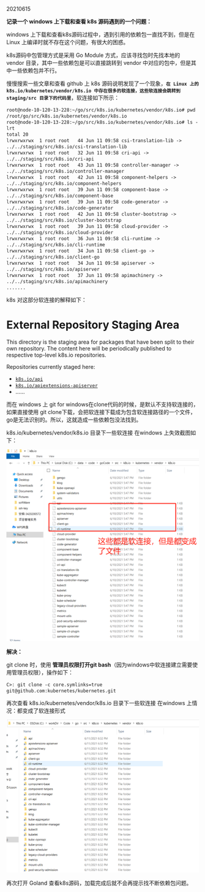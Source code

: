 20210615 

**记录一个 windows 上下载和查看 k8s 源码遇到的一个问题：**

windows 上下载和查看k8s源码过程中，遇到引用的依赖包一直找不到，但是在 Linux 上编译时就不存在这个问题，有很大的困惑。

k8s源码中包管理方式是采用 Go Module 方式，应该寻找包时先找本地的 vendor 目录，其中一些依赖包是可以直接跳转到 vendor 中对应的包中，但是其中一些依赖包并不行。

慢慢搜索一些文章和查看 github 上 k8s 源码说明发现了一个现象，**`在 Linux 上的 k8s.io/kubernetes/vendor/k8s.io 中存在很多的软连接，这些软连接会跳转到 staging/src 目录下的代码里`**，软连接如下所示：

```shell
root@node-10-120-13-228:~/go/src/k8s.io/kubernetes/vendor/k8s.io# pwd
/root/go/src/k8s.io/kubernetes/vendor/k8s.io
root@node-10-120-13-228:~/go/src/k8s.io/kubernetes/vendor/k8s.io# ls -lrt
total 20
lrwxrwxrwx  1 root root   44 Jun 11 09:58 csi-translation-lib -> ../../staging/src/k8s.io/csi-translation-lib
lrwxrwxrwx  1 root root   32 Jun 11 09:58 cri-api -> ../../staging/src/k8s.io/cri-api
lrwxrwxrwx  1 root root   43 Jun 11 09:58 controller-manager -> ../../staging/src/k8s.io/controller-manager
lrwxrwxrwx  1 root root   42 Jun 11 09:58 component-helpers -> ../../staging/src/k8s.io/component-helpers
lrwxrwxrwx  1 root root   39 Jun 11 09:58 component-base -> ../../staging/src/k8s.io/component-base
lrwxrwxrwx  1 root root   39 Jun 11 09:58 code-generator -> ../../staging/src/k8s.io/code-generator
lrwxrwxrwx  1 root root   42 Jun 11 09:58 cluster-bootstrap -> ../../staging/src/k8s.io/cluster-bootstrap
lrwxrwxrwx  1 root root   39 Jun 11 09:58 cloud-provider -> ../../staging/src/k8s.io/cloud-provider
lrwxrwxrwx  1 root root   36 Jun 11 09:58 cli-runtime -> ../../staging/src/k8s.io/cli-runtime
lrwxrwxrwx  1 root root   34 Jun 11 09:58 client-go -> ../../staging/src/k8s.io/client-go
lrwxrwxrwx  1 root root   34 Jun 11 09:58 apiserver -> ../../staging/src/k8s.io/apiserver
lrwxrwxrwx  1 root root   37 Jun 11 09:58 apimachinery -> ../../staging/src/k8s.io/apimachinery
.......
```

k8s 对这部分软连接的解释如下：

# External Repository Staging Area

This directory is the staging area for packages that have been split to their own repository. The content here will be periodically published to respective top-level k8s.io repositories.

Repositories currently staged here:

- [`k8s.io/api`](https://github.com/kubernetes/api)
- [`k8s.io/apiextensions-apiserver`](https://github.com/kubernetes/apiextensions-apiserver)
- ...... 

而在 windows 上 git for windows在clone代码的时候，是默认不支持软连接的，如果直接使用 git clone下载，会把软连接下载成为包含软连接路径的一个文件，go是无法识别的。所以，这就造成一些依赖包没法找到。

k8s.io/kubernetes/vendor/k8s.io 目录下一些软连接 在windows 上失效截图如下：

![image-20210615102344595](.assets/image-20210615102344595.png)

**解决：**

git clone 时，使用 **管理员权限打开git bash**（因为windows中软连接建立需要使用管理员权限），操作如下：

```shell
C>: git clone -c core.symlinks=true git@github.com:kubernetes/kubernetes.git 
```

再次查看 k8s.io/kubernetes/vendor/k8s.io 目录下一些软连接 在windows 上情况：都变成了软连接形式

![image-20210615102724239](.assets/image-20210615102724239.png)

再次打开 Goland 查看k8s源码，加载完成后就不会再提示找不断依赖包问题。

